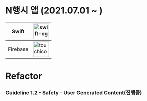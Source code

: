 # N행시 앱 (2021.07.01 ~ )

| Swift    | <img src="https://user-images.githubusercontent.com/40102795/129769255-30be897b-a28b-4c98-9113-02fb49c705b2.png" alt="swift-og" width="50" height="50" /> |
| -------- | ------------------------------------------------------------ |
| Firebase | <img src="https://user-images.githubusercontent.com/40102795/129769251-88a31899-2b32-4333-bd3d-21e1e0addbe0.png" alt="touchicon-180" width="50" height="50" /> |

# Refactor
### Guideline 1.2 - Safety - User Generated Content(진행중)
